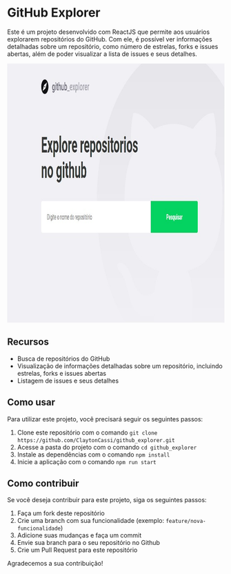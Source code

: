 <h1>GitHub Explorer</h1>
<p>Este é um projeto desenvolvido com ReactJS que permite aos usuários explorarem repositórios do GitHub. Com ele, é possível ver informações detalhadas sobre um repositório, como número de estrelas, forks e issues abertas, além de poder visualizar a lista de issues e seus detalhes.</p>
<img src="src/assets/github-explorer.jpg" alt="github" width="1000" height="600">
<h2>Recursos</h2>
<ul>
  <li>Busca de repositórios do GitHub</li>
  <li>Visualização de informações detalhadas sobre um repositório, incluindo estrelas, forks e issues abertas</li>
  <li>Listagem de issues e seus detalhes</li>
</ul>
<h2>Como usar</h2>
<p>Para utilizar este projeto, você precisará seguir os seguintes passos:</p>
<ol>
  <li>Clone este repositório com o comando <code>git clone https://github.com/ClaytonCassi/github_explorer.git</code></li>
  <li>Acesse a pasta do projeto com o comando <code>cd github_explorer</code></li>
  <li>Instale as dependências com o comando <code>npm install</code></li>
  <li>Inicie a aplicação com o comando <code>npm run start</code></li>
</ol>
<h2>Como contribuir</h2>
<p>Se você deseja contribuir para este projeto, siga os seguintes passos:</p>
<ol>
  <li>Faça um fork deste repositório</li>
  <li>Crie uma branch com sua funcionalidade (exemplo: <code>feature/nova-funcionalidade</code>)</li>
  <li>Adicione suas mudanças e faça um commit</li>
  <li>Envie sua branch para o seu repositório no Github</li>
  <li>Crie um Pull Request para este repositório</li>
</ol>
<p>Agradecemos a sua contribuição!</p>

